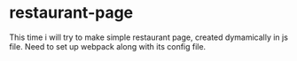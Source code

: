 # restaurant-page
This time i will try to make simple restaurant page, created dymamically in js file. Need to set up webpack along with its config file. 
